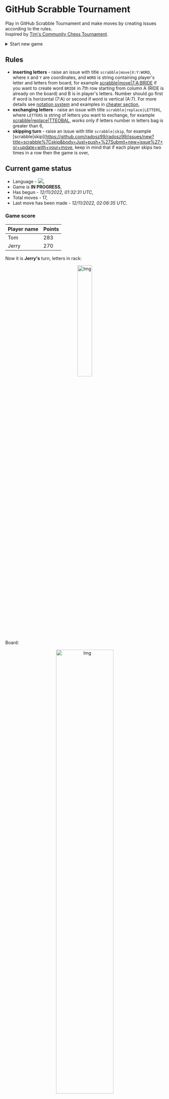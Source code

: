 
# GitHub Scrabble Tournament
Play in GitHub Scrabble Tournament and make moves by creating issues according to the rules.    
Inspired by [Tim's Community Chess Tournament](https://github.com/timburgan/).

<details>
  <summary>Start new game</summary>
  
 
 - [GB](https://github.com/radosz99/radosz99/issues/new?title=scrabble%7Cinit%7CGB&body=Just+push+%27Submit+new+issue%27+or+update+with+your+move)  ![](https://raw.githubusercontent.com/radosz99/radosz99/main/flags/GB.png)
 - [PL](https://github.com/radosz99/radosz99/issues/new?title=scrabble%7Cinit%7CPL&body=Just+push+%27Submit+new+issue%27+or+update+with+your+move)  ![](https://raw.githubusercontent.com/radosz99/radosz99/main/flags/PL.png)
 - [ES](https://github.com/radosz99/radosz99/issues/new?title=scrabble%7Cinit%7CES&body=Just+push+%27Submit+new+issue%27+or+update+with+your+move)  ![](https://raw.githubusercontent.com/radosz99/radosz99/main/flags/ES.png)
 - [DE](https://github.com/radosz99/radosz99/issues/new?title=scrabble%7Cinit%7CDE&body=Just+push+%27Submit+new+issue%27+or+update+with+your+move)  ![](https://raw.githubusercontent.com/radosz99/radosz99/main/flags/DE.png)
 - [FR](https://github.com/radosz99/radosz99/issues/new?title=scrabble%7Cinit%7CFR&body=Just+push+%27Submit+new+issue%27+or+update+with+your+move)  ![](https://raw.githubusercontent.com/radosz99/radosz99/main/flags/FR.png)
</details>
        

## Rules
 - **inserting letters** - raise an issue with title `scrabble|move|X:Y:WORD`, where `X` and `Y` are coordinates, and `WORD` is string containing player's letter and letters from board, for example [scrabble&#124;move&#124;7:A:BRIDE](https://github.com/radosz99/radosz99/issues/new?title=scrabble%7Cmove%7C7%3AA%3ABRIDE&body=Just+push+%27Submit+new+issue%27+or+update+with+your+move) if you want to create word `BRIDE` in 7th row starting from column A (RIDE is already on the board) and B is in player's letters. Number should go first if word is horizontal (7:A) or second if word is vertical (A:7). For more details see [notation system](https://en.wikipedia.org/wiki/Scrabble#Notation_system) and examples in [cheater section](#cheater),
 - **exchanging letters** - raise an issue with title `scrabble|replace|LETTERS`, where `LETTERS` is string of letters you want to exchange, for example [scrabble&#124;replace&#124;TTEOBAL](https://github.com/radosz99/radosz99/issues/new?title=scrabble%7Creplace%7CTTEOBAL&body=Just+push+%27Submit+new+issue%27+or+update+with+your+move), works only if letters number in letters bag is greater than 6,
 - **skipping turn** - raise an issue with title `scrabble|skip`, for example [scrabble&#124;skip](https://github.com/radosz99/radosz99/issues/new?title=scrabble%7Cskip&body=Just+push+%27Submit+new+issue%27+or+update+with+your+move, keep in mind that if each player skips two times in a row then the game is over,

## Current game status
 - Language - ![](https://raw.githubusercontent.com/radosz99/radosz99/main/flags/ES.png),
 - Game is **IN PROGRESS**,
 - Has begun - *12/11/2022, 01:32:31 UTC*,
 - Total moves - 17,
 - Last move has been made - *12/11/2022, 02:06:35 UTC*.
    
### Game score
| Player name | Points |
 | - | - |  
| Tom | 283
| Jerry | 270

Now it is **Jerry's** turn, letters in rack:
<p align="center">
    <img src="https://raw.githubusercontent.com/radosz99/radosz99/main/rack.png" width=30% alt="Img"/>
</p>

Board:
<p align="center">
<img src="https://raw.githubusercontent.com/radosz99/radosz99/main/board.png" width=60% alt="Img"/>
</p>
    
## User leaderboard
| Moves | Who | Points |
| - | - | - |
| 17 | [@radosz99](github.com/radosz99)| 553

<a name="cheater"></a>
## Cheater section  
Try out my algorithm and check the moves that were found based on the state of the board and rack. :cowboy_hat_face:
<details>
  <summary>Reveal some fancy moves :)</summary>
  
  | Id | Move | Points |
  | - | - | - |  
|1 | [D:0:abuelo](https://github.com/radosz99/radosz99/issues/new?title=scrabble%7Cmove%7CD%3A0%3Aabuelo&body=Just+push+%27Submit+new+issue%27+or+update+with+your+move) | 18 
|2 | [D:0:abulte](https://github.com/radosz99/radosz99/issues/new?title=scrabble%7Cmove%7CD%3A0%3Aabulte&body=Just+push+%27Submit+new+issue%27+or+update+with+your+move) | 18 
|3 | [D:0:abulto](https://github.com/radosz99/radosz99/issues/new?title=scrabble%7Cmove%7CD%3A0%3Aabulto&body=Just+push+%27Submit+new+issue%27+or+update+with+your+move) | 18 
|4 | [D:0:baul](https://github.com/radosz99/radosz99/issues/new?title=scrabble%7Cmove%7CD%3A0%3Abaul&body=Just+push+%27Submit+new+issue%27+or+update+with+your+move) | 18 
|5 | [4:A:balote](https://github.com/radosz99/radosz99/issues/new?title=scrabble%7Cmove%7C4%3AA%3Abalote&body=Just+push+%27Submit+new+issue%27+or+update+with+your+move) | 16 
|6 | [4:A:bolete](https://github.com/radosz99/radosz99/issues/new?title=scrabble%7Cmove%7C4%3AA%3Abolete&body=Just+push+%27Submit+new+issue%27+or+update+with+your+move) | 16 
|7 | [D:1:buleto](https://github.com/radosz99/radosz99/issues/new?title=scrabble%7Cmove%7CD%3A1%3Abuleto&body=Just+push+%27Submit+new+issue%27+or+update+with+your+move) | 16 
|8 | [4:A:tablee](https://github.com/radosz99/radosz99/issues/new?title=scrabble%7Cmove%7C4%3AA%3Atablee&body=Just+push+%27Submit+new+issue%27+or+update+with+your+move) | 16 
|9 | [C:2:jable](https://github.com/radosz99/radosz99/issues/new?title=scrabble%7Cmove%7CC%3A2%3Ajable&body=Just+push+%27Submit+new+issue%27+or+update+with+your+move) | 15 
|10 | [C:0:objeta](https://github.com/radosz99/radosz99/issues/new?title=scrabble%7Cmove%7CC%3A0%3Aobjeta&body=Just+push+%27Submit+new+issue%27+or+update+with+your+move) | 15 
</details>
    
## Latest moves
<details>
<summary>Show 10 latest moves</summary>
  
  
  | Id | Type | Move / Letters to replace | Created words / New letters | Date | Points | Player | Who |
  | - | - | - | - | - | - | - | - |
|16| INSERT | 2:C:jume | ['JUME'] | 12/11/2022, 02:06:35 UTC | 26 | Tom | [@radosz99](github.com/radosz99) |
|15| INSERT | F:1:mereci | ['MERECI'] | 12/11/2022, 02:05:21 UTC | 16 | Jerry | [@radosz99](github.com/radosz99) |
|14| INSERT | 0:L:bodi | ['BODI'] | 12/11/2022, 02:03:56 UTC | 21 | Tom | [@radosz99](github.com/radosz99) |
|13| INSERT | O:10:vanos | ['VANOS'] | 12/11/2022, 02:02:21 UTC | 27 | Jerry | [@radosz99](github.com/radosz99) |
|12| INSERT | H:0:uy | ['UY'] | 12/11/2022, 02:01:18 UTC | 15 | Tom | [@radosz99](github.com/radosz99) |
|11| INSERT | 1:F:muyendo | ['MUYENDO'] | 12/11/2022, 02:00:02 UTC | 21 | Jerry | [@radosz99](github.com/radosz99) |
|10| INSERT | F:8:onix | ['ONIX'] | 12/11/2022, 01:57:28 UTC | 13 | Tom | [@radosz99](github.com/radosz99) |
|9| REPLACE | ['T', 'E', 'N', 'L', 'T', 'D', 'E'] | DYENUMR | 12/11/2022, 01:49:30 UTC | 0 | Jerry | [@radosz99](github.com/radosz99) |
|8| INSERT | L:0:bogan | ['BOGAN'] | 12/11/2022, 01:47:36 UTC | 22 | Tom | [@radosz99](github.com/radosz99) |
|7| INSERT | 7:L:pega | ['PEGA'] | 12/11/2022, 01:46:33 UTC | 30 | Jerry | [@radosz99](github.com/radosz99) |
</details>
    